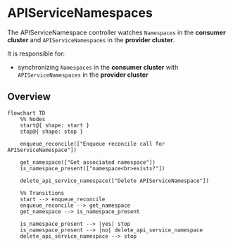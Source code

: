 # APIServiceNamespaces

The APIServiceNamespace controller watches `Namespaces` in the **consumer cluster** and `APIServiceNamespaces` in the **provider cluster**.

It is responsible for:

* synchronizing `Namespaces` in the **consumer cluster** with `APIServiceNamespaces` in the **provider cluster**

## Overview

```mermaid
flowchart TD
    %% Nodes
    start@{ shape: start }
    stop@{ shape: stop }

    enqueue_reconcile(["Enqueue reconcile call for APIServiceNamespace"])

    get_namespace(["Get associated namespace"])
    is_namespace_present(["namespace<br>exists?"])

    delete_api_service_namespace(["Delete APIServiceNamespace"])

    %% Transitions
    start --> enqueue_reconcile
    enqueue_reconcile --> get_namespace
    get_namespace --> is_namespace_present

    is_namespace_present --> |yes| stop
    is_namespace_present --> |no| delete_api_service_namespace
    delete_api_service_namespace --> stop
```
